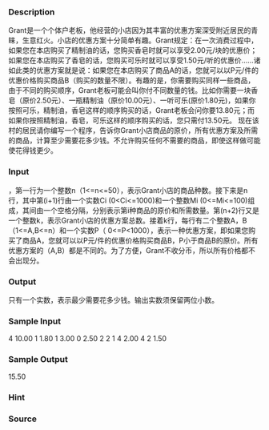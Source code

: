 
### Description
Grant是一个个体户老板，他经营的小店因为其丰富的优惠方案深受附近居民的青睐，生意红火。小店的优惠方案十分简单有趣。Grant规定：在一次消费过程中，如果您在本店购买了精制油的话，您购买香皂时就可以享受2.00元/块的优惠价；如果您在本店购买了香皂的话，您购买可乐时就可以享受1.50元/听的优惠价……诸如此类的优惠方案就是说：如果您在本店购买了商品A的话，您就可以以P元/件的优惠价格购买商品B（购买的数量不限）。有趣的是，你需要购买同样一些商品，由于不同的购买顺序，Grant老板可能会叫你付不同数量的钱。比如你需要一块香皂（原价2.50元）、一瓶精制油（原价10.00元）、一听可乐(原价1.80元)，如果你按照可乐，精制油，香皂这样的顺序购买的话，Grant老板会问你要13.80元；而如果你按照精制油，香皂，可乐这样的顺序购买的话，您只需付13.50元。 
现在该村的居民请你编写一个程序，告诉你Grant小店商品的原价，所有优惠方案及所需的商品，计算至少需要花多少钱。不允许购买任何不需要的商品，即使这样做可能使花得钱更少。 


### Input
，第一行为一个整数n（1<=n<=50），表示Grant小店的商品种数。接下来是n行，其中第(i+1)行由一个实数Ci (0<Ci<=1000)和一个整数Mi (0<=Mi<=100)组成，其间由一个空格分隔，分别表示第i种商品的原价和所需数量。第(n+2)行又是一个整数k，表示Grant小店的优惠方案总数。接着k行，每行有二个整数A，B（1<=A,B<=n）和一个实数P（ 0<=P<1000），表示一种优惠方案，即如果您购买了商品A，您就可以以P元/件的优惠价格购买商品B，P小于商品B的原价。所有优惠方案的（A,B）都是不同的。为了方便，Grant不收分币，所以所有价格都不会出现分。
### Output
只有一个实数，表示最少需要花多少钱。输出实数须保留两位小数。 

### Sample Input
4
10.00 1
1.80   1 
3.00   0
2.50   2
2
1 4 2.00
4 2 1.50



### Sample Output
15.50

### Hint

### Source
